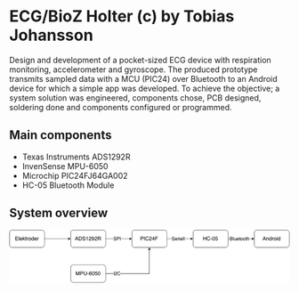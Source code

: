 # ECG/BioZ Holter (c) by Tobias Johansson

Design and development of a pocket-sized ECG device with respiration monitoring, accelerometer and gyroscope. The produced prototype transmits sampled data with a MCU (PIC24) over Bluetooth to an Android device for which a simple app was developed. To achieve the objective; a system solution was engineered, components chose, PCB designed, soldering done and components configured or programmed.

## Main components

- Texas Instruments ADS1292R
- InvenSense MPU-6050
- Microchip PIC24FJ64GA002
- HC-05 Bluetooth Module

## System overview

![](https://raw.githubusercontent.com/tobiajo/ECG-BioZ-Holter/master/system-overview.png)
